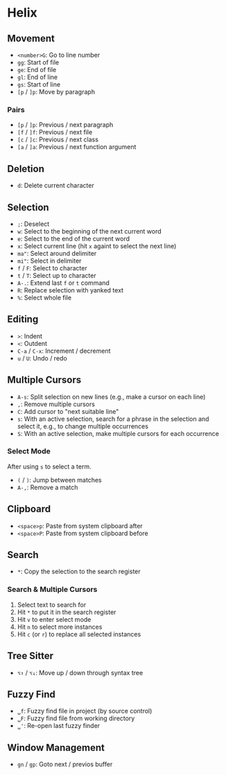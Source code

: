 # Helix

## Movement

- `<number>G`: Go to line number
- `gg`: Start of file
- `ge`: End of file
- `gl`: End of line
- `gs`: Start of line
- `[p` / `]p`: Move by paragraph

### Pairs

- `[p` / `]p`: Previous / next paragraph
- `[f` / `]f`: Previous / next file
- `[c` / `]c`: Previous / next class
- `[a` / `]a`: Previous / next function argument

## Deletion

- `d`: Delete current character

## Selection

- `;`: Deselect
- `w`: Select to the beginning of the next current word
- `e`: Select to the end of the current word
- `x`: Select current line (hit `x` againt to select the next line)
- `ma"`: Select around delimiter
- `mi"`: Select in delimiter
- `f` / `F`: Select to character
- `t` / `T`: Select up to character
- `A-.`: Extend last `f` or `t` command
- `R`: Replace selection with yanked text
- `%`: Select whole file

## Editing

- `>`: Indent
- `<`: Outdent
- `C-a` / `C-x`: Increment / decrement
- `u` / `U`: Undo / redo

## Multiple Cursors

- `A-s`: Split selection on new lines (e.g., make a cursor on each line)
- `,`: Remove multiple cursors
- `C`: Add cursor to "next suitable line"
- `s`: With an active selection, search for a phrase in the selection and select it, e.g., to change multiple occurrences
- `S`: With an active selection, make multiple cursors for each occurrence

### Select Mode

After using `s` to select a term.

- `(` / `)`: Jump between matches
- `A-,`: Remove a match

## Clipboard

- `<space>p`: Paste from system clipboard after
- `<space>P`: Paste from system clipboard before

## Search

- `*`: Copy the selection to the search register

### Search & Multiple Cursors

1. Select text to search for
2. Hit `*` to put it in the search register
3. Hit `v` to enter select mode
4. Hit `n` to select more instances
5. Hit `c` (or `r`) to replace all selected instances

## Tree Sitter

- `⌥↑` / `⌥↓`: Move up / down through syntax tree

## Fuzzy Find

- `␣f`: Fuzzy find file in project (by source control)
- `␣F`: Fuzzy find file from working directory
- `␣'`: Re-open last fuzzy finder

## Window Management

- `gn` / `gp`: Goto next / previos buffer
